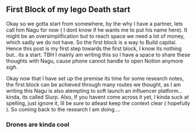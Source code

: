 ## First Block of my lego Death start
Okay so we gotta start from somewhere, by the why I have a partner, lets call him Nagu for now ( I dont know if he wants me to put his name here). It might be an oversimplification but to reach space we need a lot of money, which sadly we do not have. So the first block is a way to Build capital. Hence this post is my first step towards the first block, I know its nothing but.. its a start. TBH I mainly am writing this so I have a space to share these thoughts with Nagu, cause phone cannot handle to open Notion anymore *sigh*.

Okay now that I have set up the premise its time for some research notes, the first block can be achieved through many routes we thought, as I am writing this Nagu is also atempting to soft launch an influencer platform... kinda, its called Slurp. Also, If you havent come across it yet, I kinda suck at spelling, just ignore it, Ill be sure to atleast keep the context clear ( hopefully ). So coming back to the research I am doing.... 

### Drones are kinda cool 
